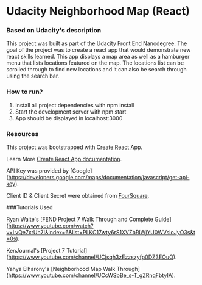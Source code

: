 # Udacity Neighborhood Map (React)

### Based on Udacity's description
This project was built as part of the Udacity Front End Nanodegree. The goal of the project was to create a react app that would demonstrate new react skills learned. This  app displays a map area as well as a hamburger menu that lists locations featured on the map. The locations list can be scrolled through to find new locations and it can also be search through using the search bar. 

### How to run?
1. Install all project dependencies with npm install
2. Start the development server with npm start
3. App should be displayed in localhost:3000

### Resources
This project was bootstrapped with [Create React App](https://github.com/facebook/create-react-app).

Learn More [Create React App documentation](https://facebook.github.io/create-react-app/docs/getting-started).

API Key was provided by [Google] (https://developers.google.com/maps/documentation/javascript/get-api-key).

Client ID & Client Secret were obtained from [FourSquare](https://developer.foursquare.com). 

###Tutorials Used 

Ryan Waite's [FEND Project 7 Walk Through and Complete Guide] (https://www.youtube.com/watch?v=LvQe7xrUh7I&index=6&list=PLKC17wty6rS1XVZbRlWjYU0WVsIoJyO3s&t=0s). 

KenJournal's [Project 7 Tutorial] (https://www.youtube.com/channel/UCjsqh3zEzzszyfp0DZ3EOuQ).

Yahya Elharony's [Neighborhood Map Walk Through]
(https://www.youtube.com/channel/UCcWSbBe_s-T_gZRnqFbtyIA).

